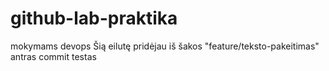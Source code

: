 # github-lab-praktika
mokymams devops
Šią eilutę pridėjau iš šakos "feature/teksto-pakeitimas"
antras commit testas